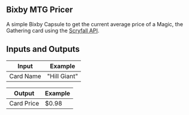 ## Bixby MTG Pricer

A simple Bixby Capsule to get the current average price of a Magic, the Gathering card using the [Scryfall API](https://scryfall.com/docs/api). 

## Inputs and Outputs

Input | Example
-|-
Card Name | "Hill Giant"

Output | Example
-|- 
Card Price | $0.98